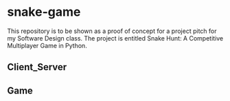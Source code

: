 # snake-game
This repository is to be shown as a proof of concept for a project pitch for my Software Design class. The project is entitled Snake Hunt: A Competitive Multiplayer Game in Python.


## Client_Server

## Game
